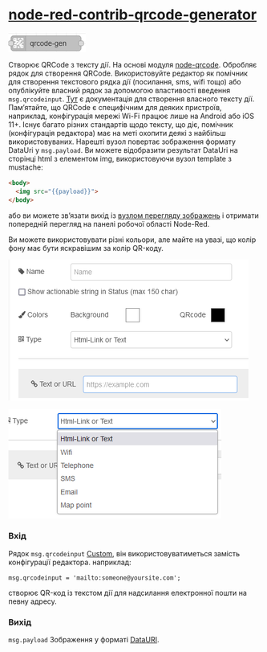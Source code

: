 # [node-red-contrib-qrcode-generator](https://github.com/momentfree/node-red-contrib-qrcode-generator)

![image-20230727101642286](media/image-20230727101502295.png)

Створює QRCode з тексту дії. На основі модуля [node-qrcode](https://github.com/soldair/node-qrcode). Обробляє рядок для створення QRCode. Використовуйте редактор як помічник для створення текстового рядка дії (посилання, sms, wifi тощо) або опублікуйте власний рядок за допомогою властивості введення `msg.qrcodeinput`. [Тут](https://github.com/zxing/zxing/wiki/Barcode-Contents) є документація для створення власного тексту дії. Пам’ятайте, що QRCode є специфічним для деяких пристроїв, наприклад, конфігурація мережі Wi-Fi працює лише на Android або iOS 11+. Існує багато різних стандартів щодо тексту, що діє, помічник (конфігурація редактора) має на меті охопити деякі з найбільш використовуваних. Нарешті вузол повертає зображення формату DataUri у `msg.payload`. Ви можете відобразити результат DataUri на сторінці html з елементом img, використовуючи вузол template з mustache:

```html
<body>
  <img src="{{payload}}">
</body>
```

або ви можете зв’язати вихід із [вузлом перегляду зображень](https://flows.nodered.org/node/node-red-contrib-image-tools) і отримати попередній перегляд на панелі робочої області Node-Red. 

Ви можете використовувати різні кольори, але майте на увазі, що колір фону має бути яскравішим за колір QR-коду.

![image-20230727101823430](media/image-20230727101823430.png)

![image-20230727103416472](media/image-20230727103416472.png)

### Вхід

Рядок `msg.qrcodeinput` [Custom](https://github.com/zxing/zxing/wiki/Barcode-Contents), він використовуватиметься замість конфігурації редактора. наприклад:

```
msg.qrcodeinput = 'mailto:someone@yoursite.com';
```

створює QR-код із текстом дії для надсилання електронної пошти на певну адресу.

### Вихід

`msg.payload` Зображення у форматі [DataURI](https://en.wikipedia.org/wiki/Data_URI_scheme).
